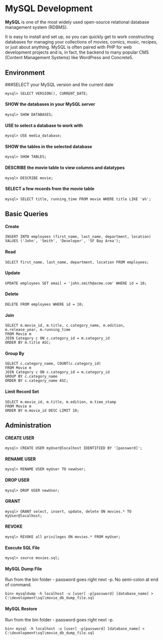 # MySQL Development

**MySQL** is one of the most widely used open-source relational database management system (RDBMS).

It is easy to install and set up, so you can quickly get to work constructing databases for managing your collections of movies, comics, music, recipes, or just about anything. MySQL is often paired with PHP for web development projects and is, in fact, the backend to many popular CMS (Content Management Systems) like WordPress and Concrete5.

## Environment

###SELECT your MySQL version and the current date

	mysql> SELECT VERSION(), CURRENT_DATE;

#### SHOW the databases in your MySQL server

	mysql> SHOW DATABASES;

#### USE to select a database to work with

	mysql> USE media_database;

#### SHOW the tables in the selected database

	mysql> SHOW TABLES;

#### DESCRIBE the movie table to view columns and datatypes

	mysql> DESCRIBE movie;

#### SELECT a few records from the movie table

	mysql> SELECT title, running_time FROM movie WHERE title LIKE 'a%';

## Basic Queries

#### Create
	INSERT INTO employees (first_name, last_name, department, location) 
	VALUES ('John', 'Smith', 'Developer', 'SF Bay Area');

#### Read
	SELECT first_name, last_name, department, location FROM employees;

#### Update
	UPDATE employees SET email = 'john.smith@acme.com' WHERE id = 10;

#### Delete
	DELETE FROM employees WHERE id = 10;

#### Join
	SELECT m.movie_id, m.title, c.category_name, m.edition, m.release_year, m.running_time
	FROM Movie m
	JOIN Category c ON c.category_id = m.category_id
	ORDER BY m.title ASC;

#### Group By
	SELECT c.category_name, COUNT(c.category_id)
	FROM Movie m
	JOIN Category c ON c.category_id = m.category_id
	GROUP BY c.category_name
	ORDER BY c.category_name ASC;

#### Limit Record Set
	SELECT m.movie_id, m.title, m.edition, m.time_stamp
	FROM Movie m
	ORDER BY m.movie_id DESC LIMIT 10;

## Administration

#### CREATE USER
	mysql> CREATE USER myUser@localhost IDENTIFIED BY '[password]';

#### RENAME USER
	mysql> RENAME USER myUser TO newUser;

#### DROP USER
	mysql> DROP USER newUser;

#### GRANT
	mysql> GRANT select, insert, update, delete ON movies.* TO myUser@localhost;

#### REVOKE
	mysql> REVOKE all privileges ON movies.* FROM myUser;

#### Execute SQL File
	mysql> source movies.sql;

#### MySQL Dump File

Run from the bin folder - password goes right next -p.
No semi-colon at end of command.

	bin> mysqldump -h localhost -u [user] -p[password] [database_name] > C:\development\sql\movie_db_dump_file.sql

#### MySQL Restore

Run from the bin folder - password goes right next -p.

	bin> mysql -h localhost -u [user] -p[password] [database_name] < C:\development\sql\movie_db_dump_file.sql

